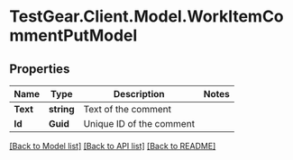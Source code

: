 # TestGear.Client.Model.WorkItemCommentPutModel

## Properties

Name | Type | Description | Notes
------------ | ------------- | ------------- | -------------
**Text** | **string** | Text of the comment | 
**Id** | **Guid** | Unique ID of the comment | 

[[Back to Model list]](../README.md#documentation-for-models) [[Back to API list]](../README.md#documentation-for-api-endpoints) [[Back to README]](../README.md)

